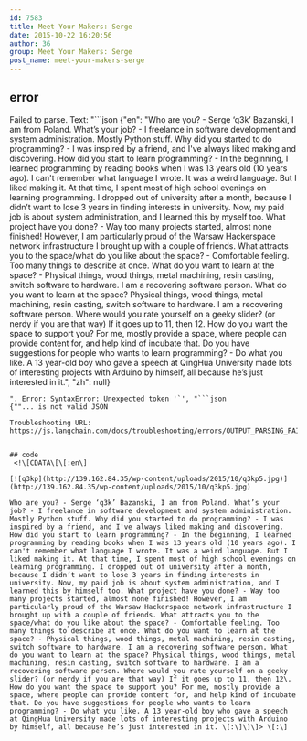 ```yaml
---
id: 7583
title: Meet Your Makers: Serge
date: 2015-10-22 16:20:56
author: 36
group: Meet Your Makers: Serge
post_name: meet-your-makers-serge
---
```


## error
Failed to parse. Text: "```json
{"en": "Who are you? - Serge ‘q3k’ Bazanski, I am from Poland. What’s your job? - I freelance in software development and system administration. Mostly Python stuff. Why did you started to do programming? - I was inspired by a friend, and I've always liked making and discovering. How did you start to learn programming? - In the beginning, I learned programming by reading books when I was 13 years old (10 years ago). I can't remember what language I wrote. It was a weird language. But I liked making it. At that time, I spent most of high school evenings on learning programming. I dropped out of university after a month, because I didn’t want to lose 3 years in finding interests in university. Now, my paid job is about system administration, and I learned this by myself too. What project have you done? - Way too many projects started, almost none finished! However, I am particularly proud of the Warsaw Hackerspace network infrastructure I brought up with a couple of friends. What attracts you to the space/what do you like about the space? - Comfortable feeling. Too many things to describe at once. What do you want to learn at the space? - Physical things, wood things, metal machining, resin casting, switch software to hardware. I am a recovering software person. What do you want to learn at the space? Physical things, wood things, metal machining, resin casting, switch software to hardware. I am a recovering software person. Where would you rate yourself on a geeky slider? (or nerdy if you are that way) If it goes up to 11, then 12. How do you want the space to support you? For me, mostly provide a space, where people can provide content for, and help kind of incubate that. Do you have suggestions for people who wants to learn programming? - Do what you like. A 13 year-old boy who gave a speech at QingHua University made lots of interesting projects with Arduino by himself, all because he’s just interested in it.", "zh": null}
```
". Error: SyntaxError: Unexpected token '`', "```json
{""... is not valid JSON

Troubleshooting URL: https://js.langchain.com/docs/troubleshooting/errors/OUTPUT_PARSING_FAILURE/


## code
 <!\[CDATA\[\[:en\]

[![q3kp](http://139.162.84.35/wp-content/uploads/2015/10/q3kp5.jpg)](http://139.162.84.35/wp-content/uploads/2015/10/q3kp5.jpg)

Who are you? - Serge ‘q3k’ Bazanski, I am from Poland. What’s your job? - I freelance in software development and system administration. Mostly Python stuff. Why did you started to do programming? - I was inspired by a friend, and I've always liked making and discovering. How did you start to learn programming? - In the beginning, I learned programming by reading books when I was 13 years old (10 years ago). I can't remember what language I wrote. It was a weird language. But I liked making it. At that time, I spent most of high school evenings on learning programming. I dropped out of university after a month, because I didn’t want to lose 3 years in finding interests in university. Now, my paid job is about system administration, and I learned this by himself too. What project have you done? - Way too many projects started, almost none finished! However, I am particularly proud of the Warsaw Hackerspace network infrastructure I brought up with a couple of friends. What attracts you to the space/what do you like about the space? - Comfortable feeling. Too many things to describe at once. What do you want to learn at the space? - Physical things, wood things, metal machining, resin casting, switch software to hardware. I am a recovering software person. What do you want to learn at the space? Physical things, wood things, metal machining, resin casting, switch software to hardware. I am a recovering software person. Where would you rate yourself on a geeky slider? (or nerdy if you are that way) If it goes up to 11, then 12\. How do you want the space to support you? For me, mostly provide a space, where people can provide content for, and help kind of incubate that. Do you have suggestions for people who wants to learn programming? - Do what you like. A 13 year-old boy who gave a speech at QingHua University made lots of interesting projects with Arduino by himself, all because he’s just interested in it. \[:\]\]\]> \[:\]
